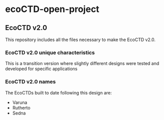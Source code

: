 # ecoCTD-open-project

## EcoCTD v2.0

This repository includes all the files necessary to make the EcoCTD v2.0.

### EcoCTD v2.0 unique characteristics
This is a transition version where slightly different designs were tested and developed for specific applications

### EcoCTD v2.0 names
The EcoCTDs built to date following this design are:

* Varuna
* Rutherto
* Sedna



